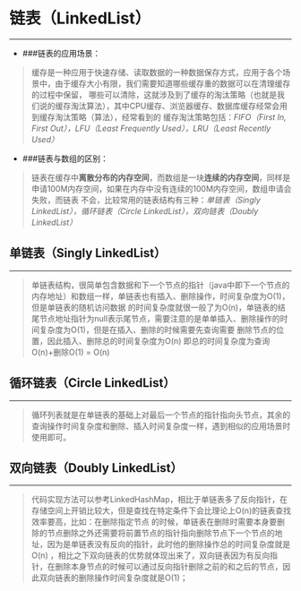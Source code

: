 [使用markdown方法]:https://www.cnblogs.com/liugang-vip/p/6337580.html

# 链表（LinkedList）
-----
 * ###链表的应用场景：
 > 缓存是一种应用于快速存储、读取数据的一种数据保存方式，应用于各个场景中，由于缓存大小有限，我们需要知道哪些缓存重的数据可以在清理缓存的过程中保留，
 哪些可以清除，这就涉及到了缓存的淘汰策略（也就是我们说的缓存淘汰算法），其中CPU缓存、浏览器缓存、数据库缓存经常会用到缓存淘汰策略（算法），经常看到的
 缓存淘汰策略包括：_FIFO（First In, First Out），LFU（Least Frequently Used），LRU（Least Recently Used）_
 
 * ###链表与数组的区别：
 >链表在缓存中**离散分布的内存空间**，而数组是一块**连续的内存空间**，同样是申请100M内存空间，如果在内存中没有连续的100M内存空间，数组申请会失败，而链表
 不会，比较常用的链表结构有三种：_单链表（Singly LinkedList），循环链表（Circle LinkedList），双向链表（Doubly LinkedList）_
 
## 单链表（Singly LinkedList）
-----
>单链表结构，很简单包含数据和下一个节点的指针（java中即下一个节点的内存地址）和数组一样，单链表也有插入、删除操作，时间复杂度为O(1)，但是单链表的随机访问数据
的时间复杂度就很一般了为O(n)，单链表的结尾节点地址指针为null表示尾节点，需要注意的是单单插入、删除操作的时间复杂度为O(1)，但是在插入、删除的时候需要先查询需要
删除节点的位置，因此插入、删除总的时间复杂度为O(n) 即总的时间复杂度为查询O(n)+删除O(1) = O(n)

## 循环链表（Circle LinkedList）
-----
>循环列表就是在单链表的基础上对最后一个节点的指针指向头节点，其余的查询操作时间复杂度和删除、插入时间复杂度一样，遇到相似的应用场景时使用即可。

## 双向链表（Doubly LinkedList）
-----
>代码实现方法可以参考LinkedHashMap，相比于单链表多了反向指针，在存储空间上开销比较大，但是查找在特定条件下会比理论上O(n)的链表查找效率要高，比如：在删除指定节点
的时候，单链表在删除时需要本身要删除的节点删除之外还需要将前置节点的指针指向删除节点下一个节点的地址，因为是单链表没有反向的指针，此时他的删除操作总的时间复杂度就是O(n)
，相比之下双向链表的优势就体现出来了，双向链表因为有反向指针，在删除本身节点的时候可以通过反向指针删除之前的和之后的节点，因此双向链表的删除操作时间复杂度就是O(1)；


 